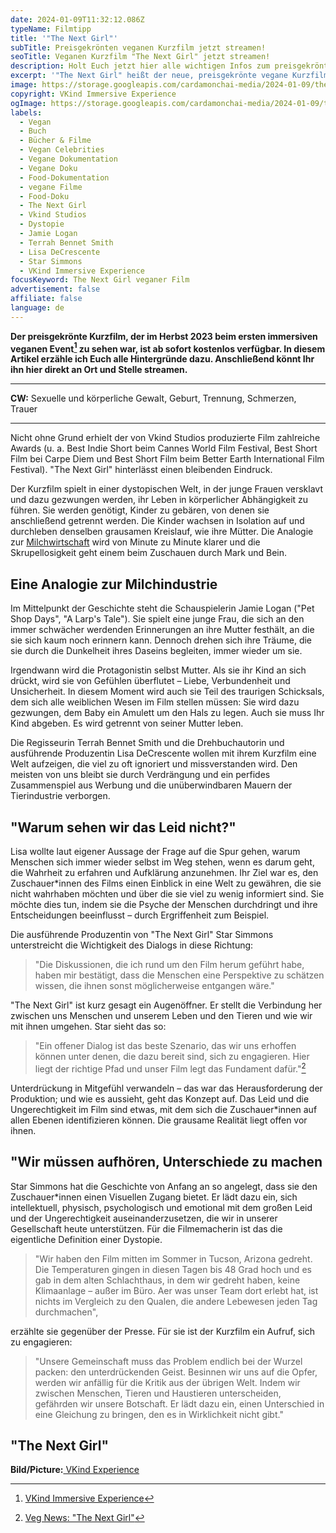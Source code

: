 ```yaml
---
date: 2024-01-09T11:32:12.086Z
typeName: Filmtipp
title: '"The Next Girl"'
subTitle: Preisgekrönten veganen Kurzfilm jetzt streamen!
seoTitle: Veganen Kurzfilm "The Next Girl" jetzt streamen!
description: Holt Euch jetzt hier alle wichtigen Infos zum preisgekrönten veganen Kurzfilm "The Next Girl". Anschließend hier direkt streamen!
excerpt: '"The Next Girl" heißt der neue, preisgekrönte vegane Kurzfilm. Holt Euch jetzt hier alle Infos und erfahrt, warum Ihr ihn auf jeden Fall sehen solltet! Mich hat er sofort überzeugt und ich bin schon gespannt, wem es noch so gehen wird.'
image: https://storage.googleapis.com/cardamonchai-media/2024-01-09/the-next-girl-soundsvegan-com-1-jpg-imagine-181818_2d2928_1024_768/640.webp
copyright: VKind Immersive Experience
ogImage: https://storage.googleapis.com/cardamonchai-media/2024-01-09/the-next-girl-soundsvegan-com-og-1-jpg-imagine-181818_2b2827_1200_628/640.webp
labels:
  - Vegan
  - Buch
  - Bücher & Filme
  - Vegan Celebrities
  - Vegane Dokumentation
  - Vegane Doku
  - Food-Dokumentation
  - vegane Filme
  - Food-Doku
  - The Next Girl
  - Vkind Studios
  - Dystopie
  - Jamie Logan
  - Terrah Bennet Smith
  - Lisa DeCrescente
  - Star Simmons
  - VKind Immersive Experience
focusKeyword: The Next Girl veganer Film
advertisement: false
affiliate: false
language: de
---
```


**Der preisgekrönte Kurzfilm, der im Herbst 2023 beim ersten immersiven veganen Event[^1] zu sehen war, ist ab sofort kostenlos verfügbar. In diesem Artikel erzähle ich Euch alle Hintergründe dazu. Anschließend könnt Ihr ihn hier direkt an Ort und Stelle streamen.**

---

**CW:** Sexuelle und körperliche Gewalt, Geburt, Trennung, Schmerzen, Trauer

---

Nicht ohne Grund erhielt der von Vkind Studios produzierte Film zahlreiche Awards (u. a. Best Indie Short beim Cannes World Film Festival, Best Short Film bei Carpe Diem und Best Short Film beim Better Earth International Film Festival). "The Next Girl" hinterlässt einen bleibenden Eindruck.

Der Kurzfilm spielt in einer dystopischen Welt, in der junge Frauen versklavt und dazu gezwungen werden, ihr Leben in körperlicher Abhängigkeit zu führen. Sie werden genötigt, Kinder zu gebären, von denen sie anschließend getrennt werden. Die Kinder wachsen in Isolation auf und durchleben denselben grausamen Kreislauf, wie ihre Mütter. Die Analogie zur [Milchwirtschaft](/2014/09/pflanzenmilch-wieso-denn-bloss/) wird von Minute zu Minute klarer und die Skrupellosigkeit geht einem beim Zuschauen durch Mark und Bein.

## Eine Analogie zur Milchindustrie

Im Mittelpunkt der Geschichte steht die Schauspielerin Jamie Logan ("Pet Shop Days", "A Larp's Tale"). Sie spielt eine junge Frau, die sich an den immer schwächer werdenden Erinnerungen an ihre Mutter festhält, an die sie sich kaum noch erinnern kann. Dennoch drehen sich ihre Träume, die sie durch die Dunkelheit ihres Daseins begleiten, immer wieder um sie.

Irgendwann wird die Protagonistin selbst Mutter. Als sie ihr Kind an sich drückt, wird sie von Gefühlen überflutet – Liebe, Verbundenheit und Unsicherheit. In diesem Moment wird auch sie Teil des traurigen Schicksals, dem sich alle weiblichen Wesen im Film stellen müssen: Sie wird dazu gezwungen, dem Baby ein Amulett um den Hals zu legen. Auch sie muss Ihr Kind abgeben. Es wird getrennt von seiner Mutter leben.

Die Regisseurin Terrah Bennet Smith und die Drehbuchautorin und ausführende Produzentin Lisa DeCrescente wollen mit ihrem Kurzfilm eine Welt aufzeigen, die viel zu oft ignoriert und missverstanden wird. Den meisten von uns bleibt sie durch Verdrängung und ein perfides Zusammenspiel aus Werbung und die unüberwindbaren Mauern der Tierindustrie verborgen.

## "Warum sehen wir das Leid nicht?"

Lisa wollte laut eigener Aussage der Frage auf die Spur gehen, warum Menschen sich immer wieder selbst im Weg stehen, wenn es darum geht, die Wahrheit zu erfahren und Aufklärung anzunehmen. Ihr Ziel war es, den Zuschauer\*innen des Films einen Einblick in eine Welt zu gewähren, die sie nicht wahrhaben möchten und über die sie viel zu wenig informiert sind. Sie möchte dies tun, indem sie die Psyche der Menschen durchdringt und ihre Entscheidungen beeinflusst – durch Ergriffenheit zum Beispiel.

Die ausführende Produzentin von "The Next Girl" Star Simmons unterstreicht die Wichtigkeit des Dialogs in diese Richtung:

> "Die Diskussionen, die ich rund um den Film herum geführt habe, haben mir bestätigt, dass die Menschen eine Perspektive zu schätzen wissen, die ihnen sonst möglicherweise entgangen wäre."

"The Next Girl" ist kurz gesagt ein Augenöffner. Er stellt die Verbindung her zwischen uns Menschen und unserem Leben und den Tieren und wie wir mit ihnen umgehen. Star sieht das so:

> "Ein offener Dialog ist das beste Szenario, das wir uns erhoffen können unter denen, die dazu bereit sind, sich zu engagieren. Hier liegt der richtige Pfad und unser Film legt das Fundament dafür."[^2]

Unterdrückung in Mitgefühl verwandeln – das war das Herausforderung der Produktion; und wie es aussieht, geht das Konzept auf. Das Leid und die Ungerechtigkeit im Film sind etwas, mit dem sich die Zuschauer\*innen auf allen Ebenen identifizieren können. Die grausame Realität liegt offen vor ihnen.

## "Wir müssen aufhören, Unterschiede zu machen

Star Simmons hat die Geschichte von Anfang an so angelegt, dass sie den Zuschauer\*innen einen Visuellen Zugang bietet. Er lädt dazu ein, sich intellektuell, physisch, psychologisch und emotional mit dem großen Leid und der Ungerechtigkeit auseinanderzusetzen, die wir in unserer Gesellschaft heute unterstützen. Für die Filmemacherin ist das die eigentliche Definition einer Dystopie.

> "Wir haben den Film mitten im Sommer in Tucson, Arizona gedreht. Die Temperaturen gingen in diesen Tagen bis 48 Grad hoch und es gab in dem alten Schlachthaus, in dem wir gedreht haben, keine Klimaanlage – außer im Büro. Aer was unser Team dort erlebt hat, ist nichts im Vergleich zu den Qualen, die andere Lebewesen jeden Tag durchmachen",

erzählte sie gegenüber der Presse. Für sie ist der Kurzfilm ein Aufruf, sich zu engagieren:

> "Unsere Gemeinschaft muss das Problem endlich bei der Wurzel packen: den unterdrückenden Geist. Besinnen wir uns auf die Opfer, werden wir anfällig für die Kritik aus der übrigen Welt. Indem wir zwischen Menschen, Tieren und Haustieren unterscheiden, gefährden wir unsere Botschaft. Er lädt dazu ein, einen Unterschied in eine Gleichung zu bringen, den es in Wirklichkeit nicht gibt."

## "The Next Girl"

<YouTube id="BDss3ushtUg" />

**Bild/Picture:**[ VKind Experience](https://www.vkindexperience.com/the-experiences/)

[^1]: [VKind Immersive Experience](https://www.vkindexperience.com/tickets/)
[^2]: [Veg News: "The Next Girl"](https://vegnews.com/vegan-travel/vkind-immersive-vegan-experience)
